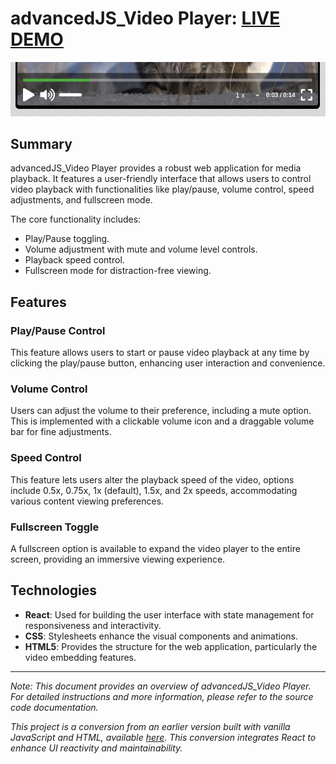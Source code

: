 # advancedJS_Video Player: [LIVE DEMO](https://shcoobz.github.io/advancedJS_video-player/)

![advancedJS_Video Player](public/img/advancedJS_video-player.png)

## Summary

advancedJS_Video Player provides a robust web application for media playback. It features a user-friendly interface that allows users to control video playback with functionalities like play/pause, volume control, speed adjustments, and fullscreen mode.

The core functionality includes:

- Play/Pause toggling.
- Volume adjustment with mute and volume level controls.
- Playback speed control.
- Fullscreen mode for distraction-free viewing.

## Features

### Play/Pause Control

This feature allows users to start or pause video playback at any time by clicking the play/pause button, enhancing user interaction and convenience.

### Volume Control

Users can adjust the volume to their preference, including a mute option. This is implemented with a clickable volume icon and a draggable volume bar for fine adjustments.

### Speed Control

This feature lets users alter the playback speed of the video, options include 0.5x, 0.75x, 1x (default), 1.5x, and 2x speeds, accommodating various content viewing preferences.

### Fullscreen Toggle

A fullscreen option is available to expand the video player to the entire screen, providing an immersive viewing experience.

## Technologies

- **React**: Used for building the user interface with state management for responsiveness and interactivity.
- **CSS**: Stylesheets enhance the visual components and animations.
- **HTML5**: Provides the structure for the web application, particularly the video embedding features.

---

_Note: This document provides an overview of advancedJS_Video Player. For detailed instructions and more information, please refer to the source code documentation._

_This project is a conversion from an earlier version built with vanilla JavaScript and HTML, available [here](https://github.com/Shcoobz/basicJS_video-player/). This conversion integrates React to enhance UI reactivity and maintainability._
